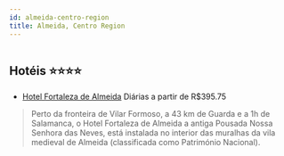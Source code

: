 ```yaml
---
id: almeida-centro-region
title: Almeida, Centro Region
---
```


<center><img src="http://photos.hotelbeds.com/giata/25/255663/255663a_hb_a_002.jpg" alt="" /></center>


## Hotéis ⭐️⭐️⭐️⭐️

-    [Hotel Fortaleza de Almeida](https://www.hurb.com/aud/https://www.hurb.com/hoteis/almeida/hotel-fortaleza-de-almeida-JNP-JP775668?cmp=18055) Diárias a partir de R$395.75
   > Perto da fronteira de Vilar Formoso, a 43 km de Guarda e a 1h de Salamanca, o Hotel Fortaleza de Almeida a antiga Pousada Nossa Senhora das Neves, está instalada no interior das muralhas da vila medieval de Almeida (classificada como Património Nacional).
